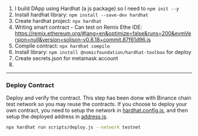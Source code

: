 1. I build DApp using Hardhat (a js package) so I need to `npm init --y`
2. Install hardhat library: `npm install --save-dev hardhat`
3. Create hardhat project: `npx hardhat`
4. Writing smart contract - 
Can test on Remix Ethe IDE: https://remix.ethereum.org/#lang=en&optimize=false&runs=200&evmVersion=null&version=soljson-v0.8.18+commit.87f61d96.js
5. Compile contract: `npx hardhat compile`
6. Install library: `npm install @nomicfoundation/hardhat-toolbox` for deploy
7. Create secrets.json for metamask account 
8. 
___
### Deploy Contract
Deploy and verify the contract. This step has been donw with Binance chain test network so you may reuse the contracts. If you choose to deploy your own contract, you need to setup the network in [hardhat.config.js](./hardhat.config.js), and then setup the deployed address in [address.js](./scripts/address.js).

```bash
npx hardhat run scripts/deploy.js --network testnet
```
